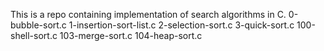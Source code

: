 This is a repo containing implementation of search algorithms in C.
0-bubble-sort.c
1-insertion-sort-list.c
2-selection-sort.c
3-quick-sort.c
100-shell-sort.c
103-merge-sort.c
104-heap-sort.c
